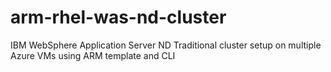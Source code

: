 # arm-rhel-was-nd-cluster
IBM WebSphere Application Server ND Traditional cluster setup on multiple Azure VMs using ARM template and CLI

